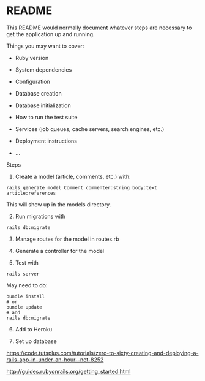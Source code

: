# README

This README would normally document whatever steps are necessary to get the
application up and running.

Things you may want to cover:

* Ruby version

* System dependencies

* Configuration

* Database creation

* Database initialization

* How to run the test suite

* Services (job queues, cache servers, search engines, etc.)

* Deployment instructions

* ...

Steps 
1. Create a model (article, comments, etc.) with: 
````
rails generate model Comment commenter:string body:text article:references
````
This will show up in the models directory. 

2. Run migrations with 
````
rails db:migrate
````

3. Manage routes for the model in routes.rb 

4. Generate a controller for the model 

5. Test with 
````
rails server
````

May need to do: 
````
bundle install
# or 
bundle update
# and
rails db:migrate
````

6. Add to Heroku

7. Set up database 

https://code.tutsplus.com/tutorials/zero-to-sixty-creating-and-deploying-a-rails-app-in-under-an-hour--net-8252

http://guides.rubyonrails.org/getting_started.html